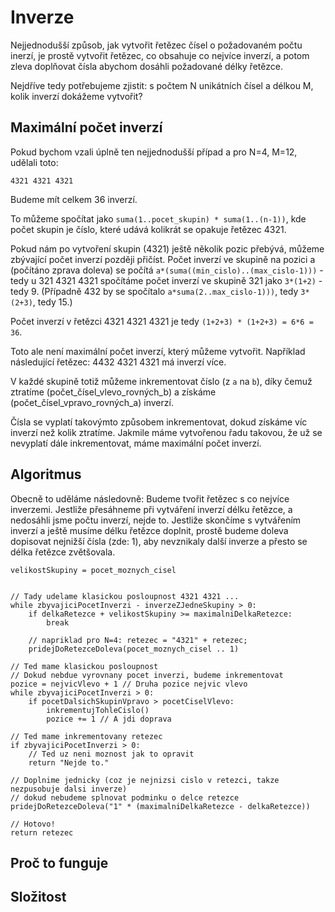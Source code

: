 # Inverze

Nejjednodušší způsob, jak vytvořit řetězec čísel o požadovaném počtu inerzí, je prostě vytvořit řetězec, co obsahuje co nejvíce inverzí, a potom zleva doplňovat čísla abychom dosáhli požadované délky řetězce.

Nejdříve tedy potřebujeme zjistit: s počtem N unikátních čísel a délkou M, kolik inverzí dokážeme vytvořit?

## Maximální počet inverzí

Pokud bychom vzali úplně ten nejjednodušší případ a pro N=4, M=12, udělali toto:

`4321 4321 4321`

Budeme mít celkem 36 inverzí.

To můžeme spočítat jako `suma(1..pocet_skupin) * suma(1..(n-1))`, kde počet skupin je číslo, které udává kolikrát se opakuje řetězec 4321.

Pokud nám po vytvoření skupin (4321) ještě několik pozic přebývá, můžeme zbývající počet inverzí později přičíst. Počet inverzí ve skupině na pozici a (počítáno zprava doleva) se počítá `a*(suma((min_cislo)..(max_cislo-1)))` - tedy u 321 4321 4321 spočítáme počet inverzí ve skupině 321 jako `3*(1+2)` - tedy 9. (Případně 432 by se spočítalo `a*suma(2..max_cislo-1)))`, tedy `3*(2+3)`, tedy 15.)

Počet inverzí v řetězci 4321 4321 4321 je tedy `(1+2+3) * (1+2+3) = 6*6 = 36`. 

Toto ale není maximální počet inverzí, který můžeme vytvořit. Například následující řetězec: 4432 4321 4321 má inverzí více.

V každé skupině totiž můžeme inkrementovat číslo (z `a` na `b`), díky čemuž ztratíme (počet_čísel_vlevo_rovných_b) a získáme (počet_čísel_vpravo_rovných_a) inverzí.

Čísla se vyplatí takovýmto způsobem inkrementovat, dokud získáme víc inverzí než kolik ztratíme. Jakmile máme vytvořenou řadu takovou, že už se nevyplatí dále inkrementovat, máme maximální počet inverzí.

## Algoritmus

Obecně to uděláme následovně: Budeme tvořit řetězec s co nejvíce inverzemi. Jestliže přesáhneme při vytváření inverzí délku řetězce, a nedosáhli jsme počtu inverzí, nejde to. Jestliže skončíme s vytvářením inverzí a ještě musíme délku řetězce doplnit, prostě budeme doleva dopisovat nejnižší čísla (zde: 1), aby nevznikaly další inverze a přesto se délka řetězce zvětšovala.

```
velikostSkupiny = pocet_moznych_cisel


// Tady udelame klasickou posloupnost 4321 4321 ...
while zbyvajiciPocetInverzi - inverzeZJedneSkupiny > 0:
    if delkaRetezce + velikostSkupiny >= maximalniDelkaRetezce:
        break
    
    // napriklad pro N=4: retezec = "4321" + retezec;
    pridejDoRetezceDoleva(pocet_moznych_cisel .. 1)

// Ted mame klasickou posloupnost
// Dokud nebdue vyrovnany pocet inverzi, budeme inkrementovat
pozice = nejvicVlevo + 1 // Druha pozice nejvic vlevo
while zbyvajiciPocetInverzi > 0:
    if pocetDalsichSkupinVpravo > pocetCiselVlevo:
        inkrementujTohleCislo()
        pozice += 1 // A jdi doprava

// Ted mame inkrementovany retezec
if zbyvajiciPocetInverzi > 0:
    // Ted uz neni moznost jak to opravit
    return "Nejde to."

// Doplnime jednicky (coz je nejnizsi cislo v retezci, takze nezpusobuje dalsi inverze)
// dokud nebudeme splnovat podminku o delce retezce
pridejDoRetezceDoleva("1" * (maximalniDelkaRetezce - delkaRetezce))

// Hotovo!
return retezec
```

## Proč to funguje

## Složitost